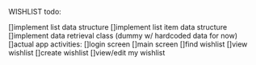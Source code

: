 WISHLIST todo:

[]implement list data structure
[]implement list item data structure
[]implement data retrieval class (dummy w/ hardcoded data for now)
[]actual app activities:
	[]login screen
	[]main screen
	[]find wishlist
	[]view wishlist
	[]create wishlist
	[]view/edit my wishlist
